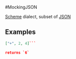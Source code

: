 #MockingJSON


[Scheme](http://en.wikipedia.org/wiki/Scheme_(programming_language)) dialect, subset of [JSON](http://en.wikipedia.org/wiki/JSON)

## Examples

```json
["+", 2, 4]```
    
returns `6`
